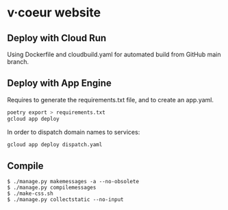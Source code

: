 # v·coeur website

## Deploy with Cloud Run

Using Dockerfile and cloudbuild.yaml for automated build from GitHub main branch.

## Deploy with App Engine

Requires to generate the requirements.txt file, and to create an app.yaml.

````bash
poetry export > requirements.txt
gcloud app deploy
````

In order to dispatch domain names to services:
````bash
gcloud app deploy dispatch.yaml
````

## Compile

```
$ ./manage.py makemessages -a --no-obsolete
$ ./manage.py compilemessages
$ ./make-css.sh
$ ./manage.py collectstatic --no-input
```